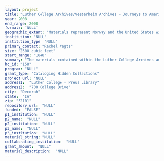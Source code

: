 ```yaml
--- 
layout: project 
title: "Luther College Archives/Vesterheim Archives - Journeys to American: Documenting Norwegian-American Collections"
year: 2008
end_range: 2008
formats: "NULL"
geographic_extant: "Materials represent Norway and the United States with primary focus on Illinois, Wisconsin, Minnesota, and Iowa."
institution: "NULL"
institution_type: "NULL"
primary_contact: "Rachel Vagts"
size: "2500 cubic feet"
start_range: "1848"
summary: "The materials contained within the Luther College Archives and the archives at Vesterheim Norwegian-American Museum document the history and culture of emigrants from Norway to the United States and their descendants, with additional emphasis on the origins of the Norwegian Lutheran church in America west of the Mississippi River and the founding of Luther College, the first Norwegian-American college. The collection includes, but is not limited to, photographs, diaries, letters, sermons, institutional records from Luther College (the first Norwegian-American college), records from other early Norwegian-American educational institutions, the Norwegian Lutheran Synod, congregational records, audio, and moving images. These collections are used by students at Luther College, the staff and faculty at the college, genealogists, emigration scholars and other researchers from the United States and abroad."
hc_id: "158"
program: "NULL"
grant_type: "Cataloging Hidden Collections"
project_url: "NULL"
address1:  "Luther College - Preus Library"
address2:  "700 College Drive"
city:  "Decorah"
state:  "IA"
zip: "52101"
repository_url:  "NULL"
funded:  "FALSE"
p1_institution:  "NULL"
p2_name:  "NULL"
p2_institution:  "NULL"
p3_name:  "NULL"
p3_institution:  "NULL"
material_string: "NULL"
collaborating_institution:  "NULL"
grant_amount:  "NULL"
material_description:  "NULL"
---
```

